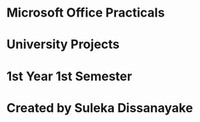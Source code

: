 # Microsoft Office Practicals
# University Projects
# 1st Year 1st Semester
# Created by Suleka Dissanayake
